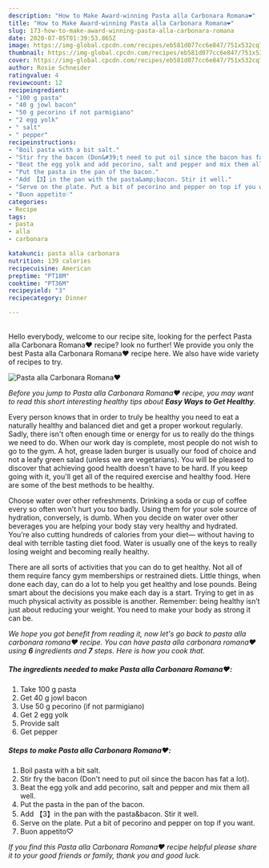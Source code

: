```yaml
---
description: "How to Make Award-winning Pasta alla Carbonara Romana❤️"
title: "How to Make Award-winning Pasta alla Carbonara Romana❤️"
slug: 173-how-to-make-award-winning-pasta-alla-carbonara-romana
date: 2020-07-05T01:39:53.865Z
image: https://img-global.cpcdn.com/recipes/eb581d077cc6e847/751x532cq70/pasta-alla-carbonara-romana❤️-recipe-main-photo.jpg
thumbnail: https://img-global.cpcdn.com/recipes/eb581d077cc6e847/751x532cq70/pasta-alla-carbonara-romana❤️-recipe-main-photo.jpg
cover: https://img-global.cpcdn.com/recipes/eb581d077cc6e847/751x532cq70/pasta-alla-carbonara-romana❤️-recipe-main-photo.jpg
author: Rosie Schneider
ratingvalue: 4
reviewcount: 12
recipeingredient:
- "100 g pasta"
- "40 g jowl bacon"
- "50 g pecorino if not parmigiano"
- "2 egg yolk"
- " salt"
- " pepper"
recipeinstructions:
- "Boil pasta with a bit salt."
- "Stir fry the bacon (Don&#39;t need to put oil since the bacon has fat a lot)."
- "Beat the egg yolk and add pecorino, salt and pepper and mix them all well."
- "Put the pasta in the pan of the bacon."
- "Add 【3】in the pan with the pasta&amp;bacon. Stir it well."
- "Serve on the plate. Put a bit of pecorino and pepper on top if you want."
- "Buon appetito♡"
categories:
- Recipe
tags:
- pasta
- alla
- carbonara

katakunci: pasta alla carbonara 
nutrition: 139 calories
recipecuisine: American
preptime: "PT18M"
cooktime: "PT36M"
recipeyield: "3"
recipecategory: Dinner

---
```

<br>
Hello everybody, welcome to our recipe site, looking for the perfect Pasta alla Carbonara Romana❤️ recipe? look no further! We provide you only the best Pasta alla Carbonara Romana❤️ recipe here. We also have wide variety of recipes to try.
<br>


![Pasta alla Carbonara Romana❤️](https://img-global.cpcdn.com/recipes/eb581d077cc6e847/751x532cq70/pasta-alla-carbonara-romana❤️-recipe-main-photo.jpg)

<i>Before you jump to Pasta alla Carbonara Romana❤️ recipe, you may want to read this short interesting healthy tips about <strong>Easy Ways to Get Healthy</strong>.</i>

Every person knows that in order to truly be healthy you need to eat a naturally healthy and balanced diet and get a proper workout regularly. Sadly, there isn't often enough time or energy for us to really do the things we need to do. When our work day is complete, most people do not wish to go to the gym. A hot, grease laden burger is usually our food of choice and not a leafy green salad (unless we are vegetarians). You will be pleased to discover that achieving good health doesn't have to be hard. If you keep going with it, you'll get all of the required exercise and healthy food. Here are some of the best methods to be healthy.

Choose water over other refreshments. Drinking a soda or cup of coffee every so often won't hurt you too badly. Using them for your sole source of hydration, conversely, is dumb. When you decide on water over other beverages you are helping your body stay very healthy and hydrated. You’re also cutting hundreds of calories from your diet— without having to deal with terrible tasting diet food. Water is usually one of the keys to really losing weight and becoming really healthy.

There are all sorts of activities that you can do to get healthy. Not all of them require fancy gym memberships or restrained diets. Little things, when done each day, can do a lot to help you get healthy and lose pounds. Being smart about the decisions you make each day is a start. Trying to get in as much physical activity as possible is another. Remember: being healthy isn’t just about reducing your weight. You need to make your body as strong it can be. 


<i>We hope you got benefit from reading it, now let's go back to pasta alla carbonara romana❤️ recipe. You can have pasta alla carbonara romana❤️ using <strong>6</strong> ingredients and <strong>7</strong> steps. Here is how you cook that.
</i>

##### The ingredients needed to make Pasta alla Carbonara Romana❤️:

1. Take 100 g pasta
1. Get 40 g jowl bacon
1. Use 50 g pecorino (if not parmigiano)
1. Get 2 egg yolk
1. Provide  salt
1. Get  pepper


##### Steps to make Pasta alla Carbonara Romana❤️:

1. Boil pasta with a bit salt.
1. Stir fry the bacon (Don&#39;t need to put oil since the bacon has fat a lot).
1. Beat the egg yolk and add pecorino, salt and pepper and mix them all well.
1. Put the pasta in the pan of the bacon.
1. Add 【3】in the pan with the pasta&amp;bacon. Stir it well.
1. Serve on the plate. Put a bit of pecorino and pepper on top if you want.
1. Buon appetito♡


<i>If you find this Pasta alla Carbonara Romana❤️ recipe helpful please share it to your good friends or family, thank you and good luck.</i>
